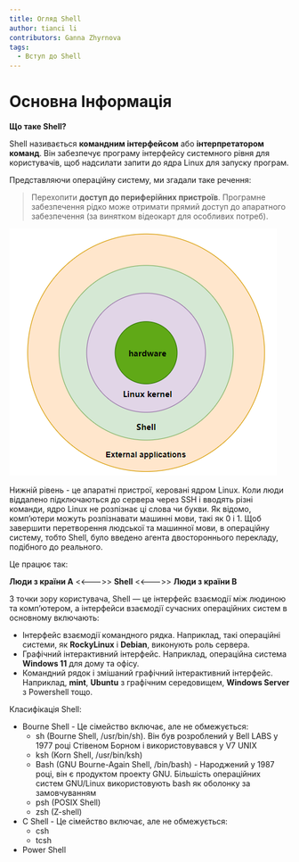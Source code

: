 ```yaml
---
title: Огляд Shell
author: tianci li
contributors: Ganna Zhyrnova
tags:
  - Вступ до Shell
---
```


# Основна Інформація

**Що таке Shell?**

Shell називається **командним інтерфейсом** або **інтерпретатором команд**. Він забезпечує програму інтерфейсу системного рівня для користувачів, щоб надсилати запити до ядра Linux для запуску програм.

Представляючи операційну систему, ми згадали таке речення:

> Перехопити **доступ до периферійних пристроїв**. Програмне забезпечення рідко може отримати прямий доступ до апаратного забезпечення (за винятком відеокарт для особливих потреб).

![Shell01](./images/Shell01.png)

Нижній рівень - це апаратні пристрої, керовані ядром Linux. Коли люди віддалено підключаються до сервера через SSH і вводять різні команди, ядро Linux не розпізнає ці слова чи букви. Як відомо, комп’ютери можуть розпізнавати машинні мови, такі як 0 і 1. Щоб завершити перетворення людської та машинної мови, в операційну систему, тобто Shell, було введено агента двостороннього перекладу, подібного до реального.

Це працює так:

**Люди з країни A** <<--->> **Shell** <<--->> **Люди з країни B**

З точки зору користувача, Shell — це інтерфейс взаємодії між людиною та комп’ютером, а інтерфейси взаємодії сучасних операційних систем в основному включають:

- Інтерфейс взаємодії командного рядка. Наприклад, такі операційні системи, як **RockyLinux** і **Debian**, виконують роль сервера.
- Графічний інтерактивний інтерфейс. Наприклад, операційна система **Windows 11** для дому та офісу.
- Командний рядок і змішаний графічний інтерактивний інтерфейс. Наприклад, **mint**, **Ubuntu** з графічним середовищем, **Windows Server** з Powershell тощо.

Класифікація Shell:

- Bourne Shell - Це сімейство включає, але не обмежується:
  - sh (Bourne Shell, /usr/bin/sh). Він був розроблений у Bell LABS у 1977 році Стівеном Борном і використовувався у V7 UNIX
  - ksh (Korn Shell, /usr/bin/ksh)
  - Bash (GNU Bourne-Again Shell, /bin/bash) - Народжений у 1987 році, він є продуктом проекту GNU. Більшість операційних систем GNU/Linux використовують bash як оболонку за замовчуванням
  - psh (POSIX Shell)
  - zsh (Z-shell)
- C Shell - Це сімейство включає, але не обмежується:
  - csh
  - tcsh
- Power Shell
